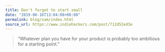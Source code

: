 ```yaml
---
title: Don't forget to start small
date: "2019-06-16T13:04:08+00:00"
permalink: blog/sam/index.html
source_url: https://www.indiehackers.com/post/712d52ed3e
---
```


> “Whatever plan you have for your product is probably too ambitious for a starting point.”

